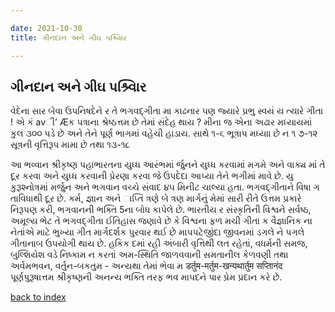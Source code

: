 ```yaml
---

date: 2021-10-30  
title: ગીનદાન અને ગીઘ પશ્ર્વિાર

---
```


## ગીનદાન અને ગીઘ પશ્ર્વિાર

વેદેના સાર બેવા ઉપનિષદેને ર તે ભગવદ્ગીતા મા કાઢનાર પણ જ્યારે પ્રભુ સ્વયં ય ત્યારે ગીતા ! એ કં avી’ Æક પત્રાના શ્રેષ્ઠત્તમ છે તેમાં સંદેહ થાય ? મીના જ એના અઢાર મધ્યાયમાં કુલ ૩૦૦ પડે છે અને તેને પૂર્ણ ભાગમાં વહેચી હાડાય. સાથે ૧-૬ ભૂત્રાપ મધ્યાા છે ન ૧ ૭-૧૨ સૂત્રની વૃત્તિરૂપ મામા છે તથા ૧૩-૧૮

આ ભવ્વાન શ્રીકૃષ્ણ પહાભારતના યુધ્ધ આરંભમાં ર્જુનને યુધ્ધ કરવામાં મગમે અને વાક્ય માં તે દૂર કરવા અને યુધ્ધ કરવાની પ્રેરણા કરવા જે ઉપદેદા આપ્યા તેને ભગીમાં માવે છે. યુ કુરૂશ્નોત્રમાં મર્જુન અને ભગવાન વચ્ચે સંવાદ ૪૫ મિનીટ ચાલ્યા હતા. ભગવદ્ગીતાને વિષા ગ તાવિધાથી દૂર છે. કર્મ, જ્ઞાન અને ાપ્તિ ત્રણે બે ત્રણ માર્ગનું મેમાં સારી રીતે ઉત્તમ પ્રકારે નિરૂપણ કરી, ભગવાનની ભક્તિ 5ના બોધ કાપેલે છે. ભારતીય ર સંસ્કૃતિની વિશ્વને સર્વષ્ઠ, અમૂલ્ય ભેટ તે ભગવદ્ગીતા ઈતિહાસ જણાવે છે કે વિશ્વના ફળ મચી ગીતા ક વૈજ્ઞાનિક ના નેતાંએ માટે ભુખ્યા ગીત માર્ગદર્શક પુરવાર થઈ છે માપપટેજીંદા જીવનમાં ડગલે ને પગલે ગીતાનાબ ઉપયોગી થાય છે. હકિક દમાં રહી અંબારી વૃત્તિથી લત રહેતાં, વધર્મની સમજ, બુલ્શિયેશ વડે નિષ્કામ ન કરતાં અમ-સ્થિતિ જાળવવાની સમતાનીલ કેળવણી તથા અર્વમભવન, વર્તુન-બકતુમ - અન્યથા તેમાં ભેવા મ डर्तुम-मर्तुम-खन्यथार्तुम सप्तिानंद પૂર્ણપુરૂષાત્તમ શ્રીકૃષ્ણની અનન્ય ભક્તિ તરફ ભવ માપદને પાર પ્રેમ પ્રદાન કરે છે.

[back to index](/articles)
